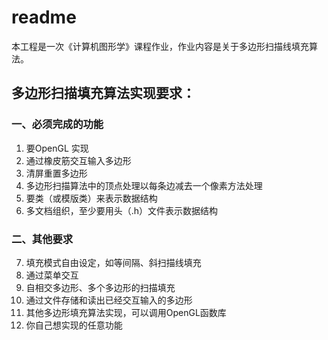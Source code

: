 # readme
本工程是一次《计算机图形学》课程作业，作业内容是关于多边形扫描线填充算法。

## 多边形扫描填充算法实现要求：

### 一、必须完成的功能

1. 要OpenGL 实现
2. 通过橡皮筋交互输入多边形
3. 清屏重置多边形
4. 多边形扫描算法中的顶点处理以每条边减去一个像素方法处理
5. 要类（或模版类）来表示数据结构
6. 多文档组织，至少要用头（.h）文件表示数据结构

### 二、其他要求

7. 填充模式自由设定，如等间隔、斜扫描线填充
8. 通过菜单交互
9. 自相交多边形、多个多边形的扫描填充
10. 通过文件存储和读出已经交互输入的多边形
11. 其他多边形填充算法实现，可以调用OpenGL函数库
12. 你自己想实现的任意功能
